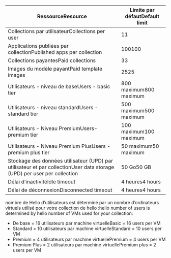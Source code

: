 
| <span data-ttu-id="a3bfb-101">Ressource</span><span class="sxs-lookup"><span data-stu-id="a3bfb-101">Resource</span></span> | <span data-ttu-id="a3bfb-102">Limite par défaut</span><span class="sxs-lookup"><span data-stu-id="a3bfb-102">Default limit</span></span> |
| --- | --- |
| <span data-ttu-id="a3bfb-103">Collections par utilisateur</span><span class="sxs-lookup"><span data-stu-id="a3bfb-103">Collections per user</span></span> |<span data-ttu-id="a3bfb-104">1</span><span class="sxs-lookup"><span data-stu-id="a3bfb-104">1</span></span> |
| <span data-ttu-id="a3bfb-105">Applications publiées par collection</span><span class="sxs-lookup"><span data-stu-id="a3bfb-105">Published apps per collection</span></span> |<span data-ttu-id="a3bfb-106">100</span><span class="sxs-lookup"><span data-stu-id="a3bfb-106">100</span></span> |
| <span data-ttu-id="a3bfb-107">Collections payantes</span><span class="sxs-lookup"><span data-stu-id="a3bfb-107">Paid collections</span></span> |<span data-ttu-id="a3bfb-108">3</span><span class="sxs-lookup"><span data-stu-id="a3bfb-108">3</span></span> |
| <span data-ttu-id="a3bfb-109">Images du modèle payant</span><span class="sxs-lookup"><span data-stu-id="a3bfb-109">Paid template images</span></span> |<span data-ttu-id="a3bfb-110">25</span><span class="sxs-lookup"><span data-stu-id="a3bfb-110">25</span></span> |
| <span data-ttu-id="a3bfb-111">Utilisateurs - niveau de base</span><span class="sxs-lookup"><span data-stu-id="a3bfb-111">Users - basic tier</span></span> |<span data-ttu-id="a3bfb-112">800 maximum</span><span class="sxs-lookup"><span data-stu-id="a3bfb-112">800 maximum</span></span> |
| <span data-ttu-id="a3bfb-113">Utilisateurs - niveau standard</span><span class="sxs-lookup"><span data-stu-id="a3bfb-113">Users - standard tier</span></span> |<span data-ttu-id="a3bfb-114">500 maximum</span><span class="sxs-lookup"><span data-stu-id="a3bfb-114">500 maximum</span></span> |
| <span data-ttu-id="a3bfb-115">Utilisateurs - Niveau Premium</span><span class="sxs-lookup"><span data-stu-id="a3bfb-115">Users- premium tier</span></span> |<span data-ttu-id="a3bfb-116">100 maximum</span><span class="sxs-lookup"><span data-stu-id="a3bfb-116">100 maximum</span></span> |
| <span data-ttu-id="a3bfb-117">Utilisateurs - Niveau Premium Plus</span><span class="sxs-lookup"><span data-stu-id="a3bfb-117">Users - premium plus tier</span></span> |<span data-ttu-id="a3bfb-118">50 maximum</span><span class="sxs-lookup"><span data-stu-id="a3bfb-118">50 maximum</span></span> |
| <span data-ttu-id="a3bfb-119">Stockage des données utilisateur (UPD) par utilisateur et par collection</span><span class="sxs-lookup"><span data-stu-id="a3bfb-119">User data storage (UPD) per user per collection</span></span> |<span data-ttu-id="a3bfb-120">50 Go</span><span class="sxs-lookup"><span data-stu-id="a3bfb-120">50 GB</span></span> |
| <span data-ttu-id="a3bfb-121">Délai d’inactivité</span><span class="sxs-lookup"><span data-stu-id="a3bfb-121">Idle timeout</span></span> |<span data-ttu-id="a3bfb-122">4 heures</span><span class="sxs-lookup"><span data-stu-id="a3bfb-122">4 hours</span></span> |
| <span data-ttu-id="a3bfb-123">Délai de déconnexion</span><span class="sxs-lookup"><span data-stu-id="a3bfb-123">Disconnected timeout</span></span> |<span data-ttu-id="a3bfb-124">4 heures</span><span class="sxs-lookup"><span data-stu-id="a3bfb-124">4 hours</span></span> |

<span data-ttu-id="a3bfb-125">nombre de Hello d’utilisateurs est déterminé par un nombre d’ordinateurs virtuels utilisé pour votre collection de hello :</span><span class="sxs-lookup"><span data-stu-id="a3bfb-125">hello number of users is determined by hello number of VMs used for your collection:</span></span>

* <span data-ttu-id="a3bfb-126">De base = 16 utilisateurs par machine virtuelle</span><span class="sxs-lookup"><span data-stu-id="a3bfb-126">Basic = 16 users per VM</span></span>
* <span data-ttu-id="a3bfb-127">Standard = 10 utilisateurs par machine virtuelle</span><span class="sxs-lookup"><span data-stu-id="a3bfb-127">Standard = 10 users per VM</span></span>
* <span data-ttu-id="a3bfb-128">Premium = 4 utilisateurs par machine virtuelle</span><span class="sxs-lookup"><span data-stu-id="a3bfb-128">Premium = 4 users per VM</span></span>
* <span data-ttu-id="a3bfb-129">Premium Plus = 2 utilisateurs par machine virtuelle</span><span class="sxs-lookup"><span data-stu-id="a3bfb-129">Premium plus = 2 users per VM</span></span>

